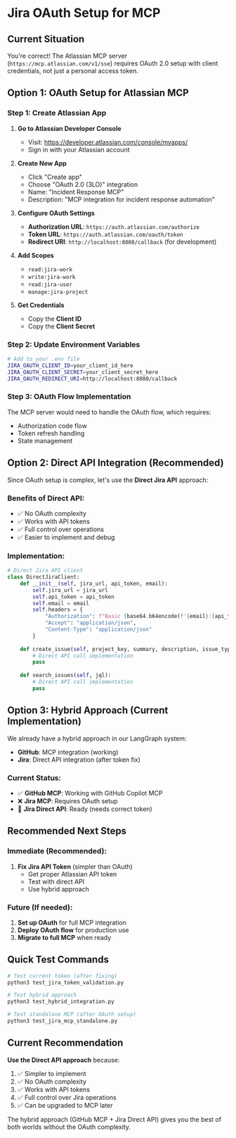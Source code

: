 # Jira OAuth Setup for MCP

## Current Situation
You're correct! The Atlassian MCP server (`https://mcp.atlassian.com/v1/sse`) requires OAuth 2.0 setup with client credentials, not just a personal access token.

## Option 1: OAuth Setup for Atlassian MCP

### Step 1: Create Atlassian App
1. **Go to Atlassian Developer Console**
   - Visit: https://developer.atlassian.com/console/myapps/
   - Sign in with your Atlassian account

2. **Create New App**
   - Click "Create app"
   - Choose "OAuth 2.0 (3LO)" integration
   - Name: "Incident Response MCP"
   - Description: "MCP integration for incident response automation"

3. **Configure OAuth Settings**
   - **Authorization URL**: `https://auth.atlassian.com/authorize`
   - **Token URL**: `https://auth.atlassian.com/oauth/token`
   - **Redirect URI**: `http://localhost:8080/callback` (for development)

4. **Add Scopes**
   - `read:jira-work`
   - `write:jira-work`
   - `read:jira-user`
   - `manage:jira-project`

5. **Get Credentials**
   - Copy the **Client ID**
   - Copy the **Client Secret**

### Step 2: Update Environment Variables
```bash
# Add to your .env file
JIRA_OAUTH_CLIENT_ID=your_client_id_here
JIRA_OAUTH_CLIENT_SECRET=your_client_secret_here
JIRA_OAUTH_REDIRECT_URI=http://localhost:8080/callback
```

### Step 3: OAuth Flow Implementation
The MCP server would need to handle the OAuth flow, which requires:
- Authorization code flow
- Token refresh handling
- State management

## Option 2: Direct API Integration (Recommended)

Since OAuth setup is complex, let's use the **Direct Jira API** approach:

### Benefits of Direct API:
- ✅ No OAuth complexity
- ✅ Works with API tokens
- ✅ Full control over operations
- ✅ Easier to implement and debug

### Implementation:
```python
# Direct Jira API client
class DirectJiraClient:
    def __init__(self, jira_url, api_token, email):
        self.jira_url = jira_url
        self.api_token = api_token
        self.email = email
        self.headers = {
            "Authorization": f"Basic {base64.b64encode(f'{email}:{api_token}'.encode()).decode()}",
            "Accept": "application/json",
            "Content-Type": "application/json"
        }
    
    def create_issue(self, project_key, summary, description, issue_type="Incident"):
        # Direct API call implementation
        pass
    
    def search_issues(self, jql):
        # Direct API call implementation
        pass
```

## Option 3: Hybrid Approach (Current Implementation)

We already have a hybrid approach in our LangGraph system:
- **GitHub**: MCP integration (working)
- **Jira**: Direct API integration (after token fix)

### Current Status:
- ✅ **GitHub MCP**: Working with GitHub Copilot MCP
- ❌ **Jira MCP**: Requires OAuth setup
- 🔧 **Jira Direct API**: Ready (needs correct token)

## Recommended Next Steps

### Immediate (Recommended):
1. **Fix Jira API Token** (simpler than OAuth)
   - Get proper Atlassian API token
   - Test with direct API
   - Use hybrid approach

### Future (If needed):
1. **Set up OAuth** for full MCP integration
2. **Deploy OAuth flow** for production use
3. **Migrate to full MCP** when ready

## Quick Test Commands

```bash
# Test current token (after fixing)
python3 test_jira_token_validation.py

# Test hybrid approach
python3 test_hybrid_integration.py

# Test standalone MCP (after OAuth setup)
python3 test_jira_mcp_standalone.py
```

## Current Recommendation

**Use the Direct API approach** because:
1. ✅ Simpler to implement
2. ✅ No OAuth complexity
3. ✅ Works with API tokens
4. ✅ Full control over Jira operations
5. ✅ Can be upgraded to MCP later

The hybrid approach (GitHub MCP + Jira Direct API) gives you the best of both worlds without the OAuth complexity.
